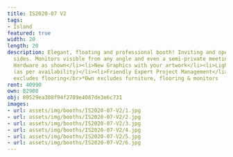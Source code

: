 ```yaml
---
title: IS2020-07 V2
tags:
- Island
featured: true
width: 20
length: 20
description: Elegant, floating and professional booth! Inviting and open from all
  sides. Monitors visible from any angle and even a semi-private meeting space.</br></br>Includes:<ul><li>All
  Hardware as shown</li><li>New Graphics with your artwork</li><li>Lights</li><li>Counter</li><li>Furniture*
  (as per availability)</li><li>Friendly Expert Project Management</li></ul></br>Rent
  excludes flooring</br>*Own excludes furniture, flooring & monitors
rent: 40990
own: 82900
obj: 89529ea308f94f2789e4087de3e6c731
images:
- url: assets/img/booths/IS2020-07-V2/1.jpg
- url: assets/img/booths/IS2020-07-V2/2.jpg
- url: assets/img/booths/IS2020-07-V2/3.jpg
- url: assets/img/booths/IS2020-07-V2/4.jpg
- url: assets/img/booths/IS2020-07-V2/5.jpg
- url: assets/img/booths/IS2020-07-V2/6.jpg
---
```


